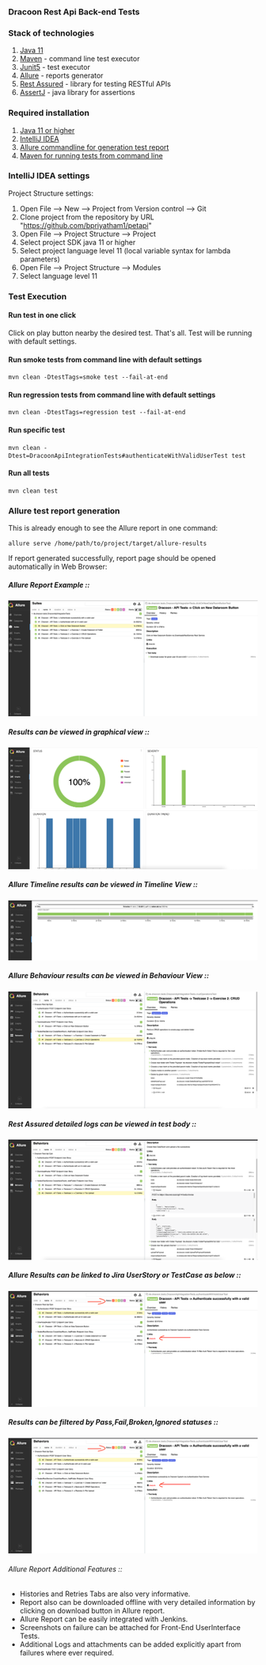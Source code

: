 ### Dracoon Rest Api Back-end Tests 

### Stack of technologies
1. [Java 11](https://www.oracle.com/java/)
2. [Maven](https://maven.apache.org/) - command line test executor
3. [Junit5](https://junit.org/junit5/) - test executor
4. [Allure](http://allure.qatools.ru/) - reports generator
5. [Rest Assured](http://rest-assured.io/) - library for testing RESTful APIs
6. [AssertJ](https://assertj.github.io/doc/) - java library for assertions

### Required installation
1. [Java 11 or higher](https://openjdk.java.net/install/index.html)
2. [IntelliJ IDEA](https://www.jetbrains.com/idea/download)
3. [Allure commandline for generation test report](https://docs.qameta.io/allure/#_installing_a_commandline)
4. [Maven for running tests from command line](https://maven.apache.org/install.html)

### IntelliJ IDEA settings
Project Structure settings:
1. Open File --> New --> Project from Version control --> Git
2. Clone project from the repository by URL "https://github.com/bpriyatham1/petapi"
3. Open File --> Project Structure --> Project
4. Select project SDK java 11 or higher
5. Select project language level 11 (local variable syntax for lambda parameters)
6. Open File --> Project Structure --> Modules
7. Select language level 11

### Test Execution

#### Run test in one click
Click on play button nearby the desired test. That's all.
Test will be running with default settings.
#### Run smoke tests from command line with default settings
```
mvn clean -DtestTags=smoke test --fail-at-end
```
#### Run regression tests from command line with default settings
```
mvn clean -DtestTags=regression test --fail-at-end
```

#### Run specific test
```
mvn clean -Dtest=DracoonApiIntegrationTests#authenticateWithValidUserTest test
```

#### Run all tests
```
mvn clean test
```

### Allure test report generation
This is already enough to see the Allure report in one command:
```
allure serve /home/path/to/project/target/allure-results
```
If report generated successfully, report page should be opened automatically in Web Browser:

##### Allure Report Example ::
![Allure Report](src/test/resources/AllureReport.png?raw=true "Allure Report Example")
##### Results can be viewed in graphical view ::
![Allure Graph](src/test/resources/AllureGraph.png?raw=true "Results can be viewed in graphical view")
##### Allure Timeline results can be viewed in Timeline View ::
![Allure TimeLine](src/test/resources/AllureTimeline.png?raw=true "Allure Timeline results can be viewed in Timeline View")
##### Allure Behaviour results can be viewed in Behaviour View ::
![Allure Behaviours](src/test/resources/AllureBehaviours.png?raw=true "Allure Behaviour results can be viewed in Behaviour View")
##### Rest Assured detailed logs can be viewed in test body ::
![Allure RestAssuredLogs](src/test/resources/RestAssuredLogs.png?raw=true "Rest Assured detailed logs can be viewed in test body")
##### Allure Results can be linked to Jira UserStory or TestCase as below ::
![Allure Report link to Jira](src/test/resources/JiraConnection.png?raw=true "Allure Results can be linked to Jira UserStory or TestCase as below")
##### Results can be filtered by Pass,Fail,Broken,Ignored statuses ::
![Allure Report with Test Status filters](src/test/resources/AllureFilterByStatus.png?raw=true "Results can be filtered by Pass,Fail,Broken,Ignored statuses")
###### Allure Report Additional Features ::
* Histories and Retries Tabs are also very informative.
* Report also can be downloaded offline with very detailed information by clicking on download button in Allure report.
* Allure Report can be easily integrated with Jenkins.
* Screenshots on failure can be attached for Front-End UserInterface Tests.
* Additional Logs and attachments can be added explicitly apart from failures where ever required.   
